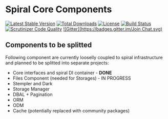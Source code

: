 Spiral Core Components
================================

[![Latest Stable Version](https://poser.pugx.org/spiral/components/v/stable)](https://packagist.org/packages/spiral/components) [![Total Downloads](https://poser.pugx.org/spiral/components/downloads)](https://packagist.org/packages/spiral/components) [![License](https://poser.pugx.org/spiral/components/license)](https://packagist.org/packages/spiral/components)
[![Build Status](https://travis-ci.org/spiral/components.svg?branch=master)](https://travis-ci.org/spiral/components)
[![Scrutinizer Code Quality](https://scrutinizer-ci.com/g/spiral/components/badges/quality-score.png)](https://scrutinizer-ci.com/g/spiral/components/?branch=master) [![Gitter](https://badges.gitter.im/Join Chat.svg)](https://gitter.im/spiral/hotline)

Components to be splitted
-------------------------
Following component are currently looselly coupled to spiral infrastructure and planned to be splitted into separate projects:
* Core interfaces and spiral DI container - **DONE**
* Files Component (needed for Storages) - IN PROGRESS
* Stempler and Dark
* Storage Manager
* DBAL + Pagination
* ORM
* ODM
* Cache (potentially replaced with community packages)
